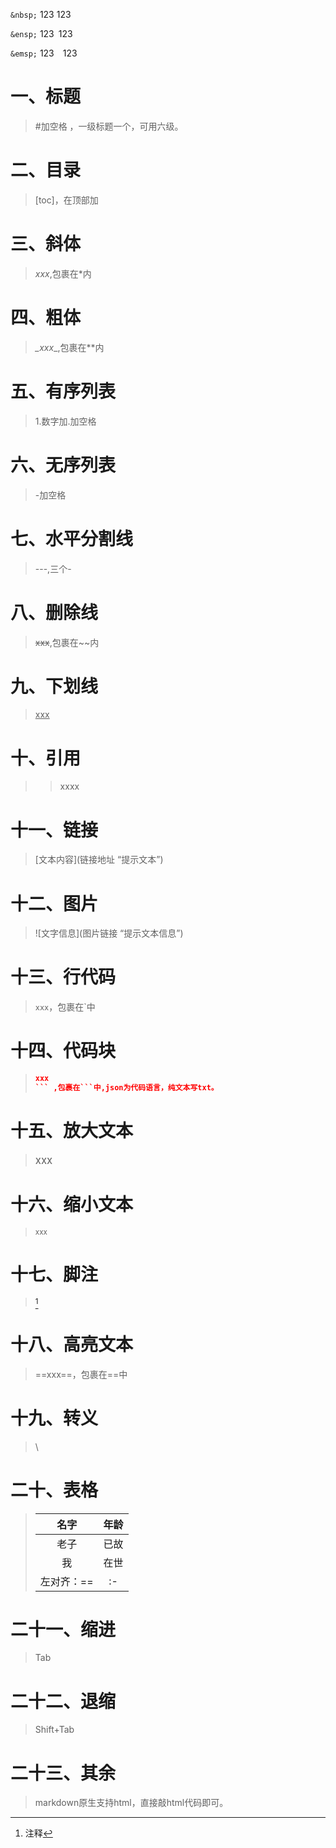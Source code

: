 `&nbsp;`
123&nbsp;123

`&ensp;`
123&ensp;123

`&emsp;`
123&emsp;123

# 一、标题

> #加空格 ，一级标题一个，可用六级。

# 二、目录

> [toc]，在顶部加

# 三、斜体

> *xxx*,包裹在*内

# 四、粗体

> *_xxx*_,包裹在**内

# 五、有序列表

> 1.数字加.加空格

# 六、无序列表

> -加空格

# 七、水平分割线

> ---,三个-

# 八、删除线

> ~~xxx~~,包裹在~~内

# 九、下划线

> <u>xxx</u>

# 十、引用

> >xxxx

# 十一、链接

> [文本内容](链接地址 “提示文本”)

# 十二、图片

> ![文字信息](图片链接 “提示文本信息”)

# 十三、行代码

> `xxx`，包裹在`中

# 十四、代码块

> ```json  
> xxx  
> ``` ,包裹在```中,json为代码语言，纯文本写txt。

# 十五、放大文本

> <big>xxx</big>

# 十六、缩小文本

> <small>xxx</small>

# 十七、脚注

> [^1]  
> [^1]: 注释

# 十八、高亮文本

> ==xxx==，包裹在==中

# 十九、转义

> \

# 二十、表格

> | 名字 | 年龄 |  
> |:-:|:-:|  
> |老子|已故|  
> |我|在世|  
> 左对齐：==|:-|== 右对齐：==|-:|== 居中：==|:-:|==

# 二十一、缩进

> Tab

# 二十二、退缩

> Shift+Tab

# 二十三、其余

> markdown原生支持html，直接敲html代码即可。